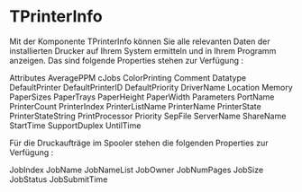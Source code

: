 # TPrinterInfo
Mit der Komponente TPrinterInfo können Sie alle relevanten Daten der installierten Drucker auf Ihrem System ermitteln und in Ihrem Programm anzeigen. Das sind folgende Properties stehen zur Verfügung :

Attributes
AveragePPM
cJobs
ColorPrinting
Comment
Datatype
DefaultPrinter
DefaultPrinterID
DefaultPriority
DriverName
Location
Memory
PaperSizes
PaperTrays
PaperHeight
PaperWidth
Parameters
PortName
PrinterCount
PrinterIndex
PrinterListName
PrinterName
PrinterState
PrinterStateString
PrintProcessor
Priority
SepFile
ServerName
ShareName
StartTime
SupportDuplex
UntilTime


Für die Druckaufträge im Spooler stehen die folgenden Properties zur Verfügung :

JobIndex
JobName
JobNameList
JobOwner
JobNumPages
JobSize
JobStatus
JobSubmitTime


